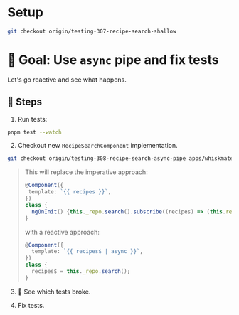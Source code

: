 # Setup

```sh
git checkout origin/testing-307-recipe-search-shallow
```

# 🎯 Goal: Use `async` pipe and fix tests

Let's go reactive and see what happens.

## 📝 Steps

1. Run tests:

```sh
pnpm test --watch
```

2. Checkout new `RecipeSearchComponent` implementation.

```sh
git checkout origin/testing-308-recipe-search-async-pipe apps/whiskmate/src/app/recipe/recipe-search.component.ts
```

> This will replace the imperative approach:
>
> ```ts
> @Component({
>  template: `{{ recipes }}`,
> })
> class {
>   ngOnInit() {this._repo.search().subscribe((recipes) => (this.recipes = recipes));
> }
> ```
>
> with a reactive approach:
>
> ```ts
> @Component({
>   template: `{{ recipes$ | async }}`,
> })
> class {
>   recipes$ = this._repo.search();
> }
> ```

3. 👀 See which tests broke.

4. Fix tests.
